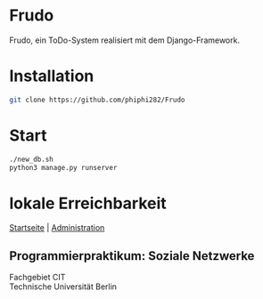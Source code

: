 # Frudo
Frudo, ein ToDo-System realisiert mit dem Django-Framework.

# Installation
```sh
git clone https://github.com/phiphi282/Frudo
```

# Start
```sh
./new_db.sh
python3 manage.py runserver
```

# lokale Erreichbarkeit
[Startseite](http://localhost:8000/) | [Administration](http://localhost:8000/admin/)


## Programmierpraktikum: Soziale Netzwerke
Fachgebiet CIT<br />
Technische Universität Berlin
